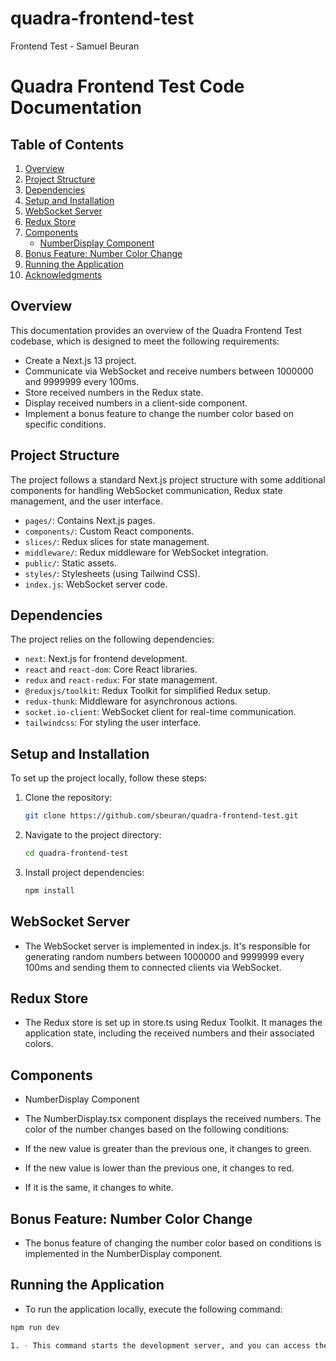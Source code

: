 # quadra-frontend-test
Frontend Test - Samuel Beuran

# Quadra Frontend Test Code Documentation

## Table of Contents

1. [Overview](#overview)
2. [Project Structure](#project-structure)
3. [Dependencies](#dependencies)
4. [Setup and Installation](#setup-and-installation)
5. [WebSocket Server](#websocket-server)
6. [Redux Store](#redux-store)
7. [Components](#components)
   - [NumberDisplay Component](#numberdisplay-component)
8. [Bonus Feature: Number Color Change](#bonus-feature-number-color-change)
9. [Running the Application](#running-the-application)
10. [Acknowledgments](#acknowledgments)

## Overview

This documentation provides an overview of the Quadra Frontend Test codebase, which is designed to meet the following requirements:

- Create a Next.js 13 project.
- Communicate via WebSocket and receive numbers between 1000000 and 9999999 every 100ms.
- Store received numbers in the Redux state.
- Display received numbers in a client-side component.
- Implement a bonus feature to change the number color based on specific conditions.

## Project Structure

The project follows a standard Next.js project structure with some additional components for handling WebSocket communication, Redux state management, and the user interface.

- `pages/`: Contains Next.js pages.
- `components/`: Custom React components.
- `slices/`: Redux slices for state management.
- `middleware/`: Redux middleware for WebSocket integration.
- `public/`: Static assets.
- `styles/`: Stylesheets (using Tailwind CSS).
- `index.js`: WebSocket server code.

## Dependencies

The project relies on the following dependencies:

- `next`: Next.js for frontend development.
- `react` and `react-dom`: Core React libraries.
- `redux` and `react-redux`: For state management.
- `@reduxjs/toolkit`: Redux Toolkit for simplified Redux setup.
- `redux-thunk`: Middleware for asynchronous actions.
- `socket.io-client`: WebSocket client for real-time communication.
- `tailwindcss`: For styling the user interface.

## Setup and Installation

To set up the project locally, follow these steps:

1. Clone the repository:

   ```bash
   git clone https://github.com/sbeuran/quadra-frontend-test.git

2. Navigate to the project directory:
    
   ```bash
   cd quadra-frontend-test

3. Install project dependencies:
    
   ```bash 
   npm install


## WebSocket Server

- The WebSocket server is implemented in index.js. It's responsible for generating random numbers between 1000000 and 9999999 every 100ms and sending them to connected clients via WebSocket.

## Redux Store

- The Redux store is set up in store.ts using Redux Toolkit. It manages the application state, including the received numbers and their associated colors.

## Components

- NumberDisplay Component
- The NumberDisplay.tsx component displays the received numbers. The color of the number changes based on the following conditions:

- If the new value is greater than the previous one, it changes to green.
- If the new value is lower than the previous one, it changes to red.
- If it is the same, it changes to white.


## Bonus Feature: Number Color Change
- The bonus feature of changing the number color based on conditions is implemented in the NumberDisplay component.

## Running the Application
 - To run the application locally, execute the following command:

  ```bash
  npm run dev

1. - This command starts the development server, and you can access the application in your web browser at http://localhost:3000.